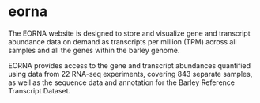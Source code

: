 # eorna

The EORNA website is designed to store and visualize gene and transcript abundance data on demand as transcripts per million (TPM) across all samples and all the genes within the barley genome.

EORNA provides access to the gene and transcript abundances quantified using data from 22 RNA-seq experiments, covering 843 separate samples, as well as the sequence data and annotation for the Barley Reference Transcript Dataset.


